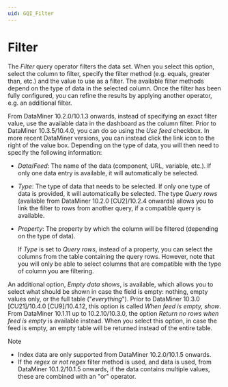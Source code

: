```yaml
---
uid: GQI_Filter
---
```


# Filter

The *Filter* query operator filters the data set. When you select this option, select the column to filter, specify the filter method (e.g. equals, greater than, etc.) and the value to use as a filter. The available filter methods depend on the type of data in the selected column. Once the filter has been fully configured, you can refine the results by applying another operator, e.g. an additional filter.

From DataMiner 10.2.0/10.1.3 onwards, instead of specifying an exact filter value, use the available data in the dashboard as the column filter. Prior to DataMiner 10.3.5/10.4.0<!--  RN 35837 -->, you can do so using the *Use feed* checkbox. In more recent DataMiner versions, you can instead click the link icon to the right of the value box. Depending on the type of data, you will then need to specify the following information:

- *Data*/*Feed*: The name of the data (component, URL, variable, etc.). If only one data entry is available, it will automatically be selected.

- *Type*: The type of data that needs to be selected. If only one type of data is provided, it will automatically be selected. The type *Query rows* (available from DataMiner 10.2.0 [CU2]/10.2.4 onwards) allows you to link the filter to rows from another query, if a compatible query is available.

- *Property*: The property by which the column will be filtered (depending on the type of data).

  If *Type* is set to *Query rows*, instead of a property, you can select the columns from the table containing the query rows. However, note that you will only be able to select columns that are compatible with the type of column you are filtering.

An additional option, *Empty data shows*, is available, which allows you to select what should be shown in case the field is empty: nothing, empty values only, or the full table ("*everything*"). Prior to DataMiner 10.3.0 [CU21]/10.4.0 [CU9]/10.4.12<!--RN 41141-->, this option is called *When feed is empty, show*. From DataMiner 10.1.11 up to 10.2.10/10.3.0, the option *Return no rows when feed is empty* is available instead. When you select this option, in case the feed is empty, an empty table will be returned instead of the entire table.

> [!NOTE]
>
> - Index data are only supported from DataMiner 10.2.0/10.1.5 onwards.
> - If the *regex* or *not regex* filter method is used, and data is used, from DataMiner 10.1.2/10.1.5 onwards, if the data contains multiple values, these are combined with an "or" operator.
